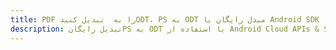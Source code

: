 ---title: PDF را به  تبدیل کنیدODT، PS به ODT مبدل رایگان یا Android SDKdescription: تبدیل رایگانPS به ODT با استفاده از Android Cloud APIs & SDK همچنین اسناد PDF را در Cloud ایجاد، ویرایش و رندر کنید.---